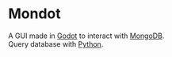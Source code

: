 # Mondot
A GUI made in [Godot](https://godotengine.org/) to interact with [MongoDB](https://www.mongodb.com/).  
Query database with [Python](https://www.python.org/).  
